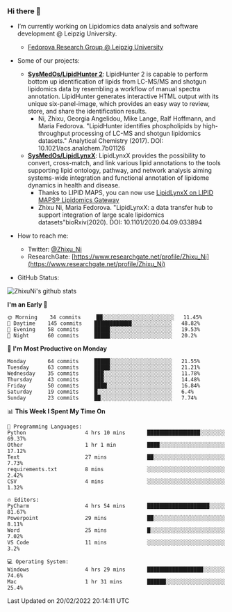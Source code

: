 ### Hi there 👋

- I’m currently working on Lipidomics data analysis and software development @ Leipzig University.
  + [Fedorova Research Group @ Leipzig University](https://home.uni-leipzig.de/fedorova/)
- Some of our projects:
  + **[SysMedOs/LipidHunter 2](https://github.com/SysMedOs/lipidhunter)**: LipidHunter 2 is capable to perform bottom up identification of lipids from LC-MS/MS and shotgun lipidomics data by resembling a workflow of manual spectra annotation. LipidHunter generates interactive HTML output with its unique six-panel-image, which provides an easy way to review, store, and share the identification results. 
    * Ni, Zhixu, Georgia Angelidou, Mike Lange, Ralf Hoffmann, and Maria Fedorova. "LipidHunter identifies phospholipids by high-throughput processing of LC-MS and shotgun lipidomics datasets." Analytical Chemistry (2017). DOI: 10.1021/acs.analchem.7b01126
  + **[SysMedOs/LipidLynxX](https://github.com/SysMedOs/LipidLynxX)**: LipidLynxX provides the possibility to convert, cross-match, and link various lipid annotations to the tools supporting lipid ontology, pathway, and network analysis aiming systems-wide integration and functional annotation of lipidome dynamics in health and disease.
    * Thanks to LIPID MAPS, you can now use [LipidLynxX on LIPID MAPS® Lipidomics Gateway](http://lipidmaps.org/lipidlynxx/)
    * Zhixu Ni, Maria Fedorova. "LipidLynxX: a data transfer hub to support integration of large scale lipidomics datasets"bioRxiv(2020). DOI: 10.1101/2020.04.09.033894
- How to reach me:
  + Twitter: [@Zhixu_Ni](https://twitter.com/Zhixu_Ni)
  + ResearchGate: [https://www.researchgate.net/profile/Zhixu_Ni](https://www.researchgate.net/profile/Zhixu_Ni)

- GitHub Status:

![ZhixuNi's github stats](https://github-readme-stats.vercel.app/api?username=ZhixuNi&show_icons=true&hide=issues)

<!--START_SECTION:waka-->
**I'm an Early 🐤** 

```text
🌞 Morning    34 commits     ██░░░░░░░░░░░░░░░░░░░░░░░   11.45% 
🌆 Daytime    145 commits    ████████████░░░░░░░░░░░░░   48.82% 
🌃 Evening    58 commits     █████░░░░░░░░░░░░░░░░░░░░   19.53% 
🌙 Night      60 commits     █████░░░░░░░░░░░░░░░░░░░░   20.2%

```
📅 **I'm Most Productive on Monday** 

```text
Monday       64 commits     █████░░░░░░░░░░░░░░░░░░░░   21.55% 
Tuesday      63 commits     █████░░░░░░░░░░░░░░░░░░░░   21.21% 
Wednesday    35 commits     ███░░░░░░░░░░░░░░░░░░░░░░   11.78% 
Thursday     43 commits     ███░░░░░░░░░░░░░░░░░░░░░░   14.48% 
Friday       50 commits     ████░░░░░░░░░░░░░░░░░░░░░   16.84% 
Saturday     19 commits     █░░░░░░░░░░░░░░░░░░░░░░░░   6.4% 
Sunday       23 commits     ██░░░░░░░░░░░░░░░░░░░░░░░   7.74%

```


📊 **This Week I Spent My Time On** 

```text
💬 Programming Languages: 
Python                   4 hrs 10 mins       █████████████████░░░░░░░░   69.37% 
Other                    1 hr 1 min          ████░░░░░░░░░░░░░░░░░░░░░   17.12% 
Text                     27 mins             ██░░░░░░░░░░░░░░░░░░░░░░░   7.73% 
requirements.txt         8 mins              ░░░░░░░░░░░░░░░░░░░░░░░░░   2.42% 
CSV                      4 mins              ░░░░░░░░░░░░░░░░░░░░░░░░░   1.32%

🔥 Editors: 
PyCharm                  4 hrs 54 mins       ████████████████████░░░░░   81.67% 
Powerpoint               29 mins             ██░░░░░░░░░░░░░░░░░░░░░░░   8.11% 
Word                     25 mins             █░░░░░░░░░░░░░░░░░░░░░░░░   7.02% 
VS Code                  11 mins             ░░░░░░░░░░░░░░░░░░░░░░░░░   3.2%

💻 Operating System: 
Windows                  4 hrs 29 mins       ██████████████████░░░░░░░   74.6% 
Mac                      1 hr 31 mins        ██████░░░░░░░░░░░░░░░░░░░   25.4%

```


 Last Updated on 20/02/2022 20:14:11 UTC
<!--END_SECTION:waka-->
